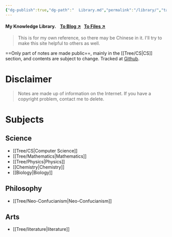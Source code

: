 ```yaml
---
{"dg-publish":true,"dg-path":"  Library.md","permalink":"/library/","tags":["gardenEntry"],"dgShowInlineTitle":false,"created":"2022-07-31T06:00:52.233+08:00","updated":"2023-09-13T00:30:27.429+08:00"}
---
```



<h4> My Knowledge Library. 
&nbsp;&nbsp;
<a href = "https://liu.xyz" target = "_blank"><span>To Blog ↗︎</span></a>
&nbsp;
<a href = "https://files.freezing.cool" target = "_blank"><span>To Files ↗︎</span></a>
</h4>

> This is for my own reference, so there may be Chinese in it. I'll try to make this site helpful to others as well.

==Only part of notes are made public==, mainly in the [[Tree/CS\|CS]] section, and  contents are subject to change. Tracked at [Github](https://github.com/AlexLiu2022/notes).

# Disclaimer

>Notes are made up of information on the Internet. If you have a copyright problem, contact me to delete.

# Subjects

## Science 

- [[Tree/CS\|Computer Science]] 
- [[Tree/Mathematics\|Mathematics]]
- [[Tree/Physics\|Physics]]
- [[Chemistry\|Chemistry]]
- [[Biology\|Biology]]

## Philosophy

- [[Tree/Neo-Confucianism\|Neo-Confucianism]]

## Arts

-  [[Tree/literature\|literature]] 
